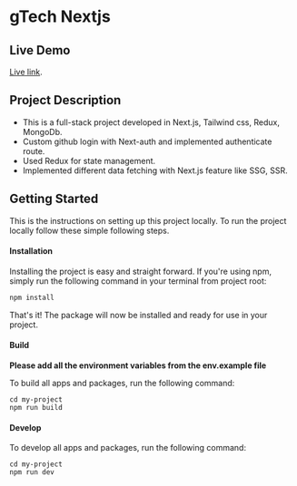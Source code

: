 # gTech Nextjs

## Live Demo

[Live link](https://gtech-amber.vercel.app/).

## Project Description

- This is a full-stack project developed in Next.js, Tailwind css, Redux, MongoDb.
- Custom github login with Next-auth and implemented authenticate route.
- Used Redux for state management.
- Implemented different data fetching with Next.js feature like SSG, SSR.

## Getting Started

This is the instructions on setting up this project locally.
To run the project locally follow these simple following steps.

#### Installation

Installing the project is easy and straight forward. If you're using npm, simply run the following command in your terminal from project root:

```sh
npm install
```

That's it! The package will now be installed and ready for use in your project.

#### Build

**Please add all the environment variables from the env.example file**

To build all apps and packages, run the following command:

```
cd my-project
npm run build
```

#### Develop

To develop all apps and packages, run the following command:

```
cd my-project
npm run dev
```
